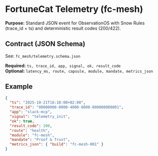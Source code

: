 # FortuneCat Telemetry (fc-mesh)

**Purpose:** Standard JSON event for ObservationOS with Snow Rules (trace_id + ts) and deterministic result codes (200/422).

## Contract (JSON Schema)
See: `fc_mesh/telemetry.schema.json`

**Required:** `ts, trace_id, app, signal, ok, result_code`  
**Optional:** `latency_ms, route, capsule, module, mandate, metrics_json`

## Example
```json
{
  "ts": "2025-10-21T16:10:00+02:00",
  "trace_id": "00000000-0000-4000-8000-000000000001",
  "app": "slack-mcp",
  "signal": "telemetry_init",
  "ok": true,
  "result_code": 200,
  "route": "health",
  "module": "fc-mesh",
  "mandate": "Proof & Trust",
  "metrics_json": { "build": "fc-mesh-001" }
}
